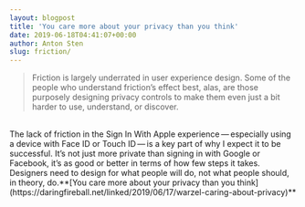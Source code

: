 ```yaml
---
layout: blogpost
title: 'You care more about your privacy than you think'
date: 2019-06-18T04:41:07+00:00
author: Anton Sten
slug: friction/
---
```


>Friction is largely underrated in user experience design. Some of the people who understand friction’s effect best, alas, are those purposely designing privacy controls to make them even just a bit harder to use, understand, or discover.
<br />
The lack of friction in the Sign In With Apple experience — especially using a device with Face ID or Touch ID — is a key part of why I expect it to be successful. It’s not just more private than signing in with Google or Facebook, it’s as good or better in terms of how few steps it takes.
<br />
Designers need to design for what people will do, not what people should, in theory, do.**[You care more about your privacy than you think](https://daringfireball.net/linked/2019/06/17/warzel-caring-about-privacy)**
